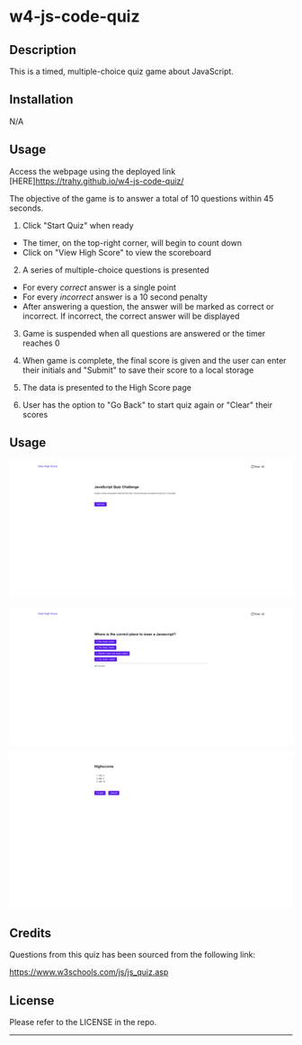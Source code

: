 # w4-js-code-quiz

## Description

This is a timed, multiple-choice quiz game about JavaScript.


## Installation

N/A


## Usage

Access the webpage using the deployed link [HERE]https://trahy.github.io/w4-js-code-quiz/

The objective of the game is to answer a total of 10 questions within 45 seconds.

1. Click "Start Quiz" when ready
* The timer, on the top-right corner, will begin to count down
* Click on "View High Score" to view the scoreboard


2. A series of multiple-choice questions is presented
* For every *correct* answer is a single point
* For every *incorrect* answer is a 10 second penalty
* After answering a question, the answer will be marked as correct or incorrect. If incorrect, the correct answer will be displayed

3. Game is suspended when all questions are answered or the timer reaches 0

4. When game is complete, the final score is given and the user can enter their initials and "Submit" to save their score to a local storage

5. The data is presented to the High Score page

6. User has the option to "Go Back" to start quiz again or "Clear" their scores


## Usage

![screenshot of quiz main page](assets/screencap1.png)

![screenshot of quiz questions](assets/screencap2.png)

![screenshot of high score board](assets/screencap3.png)


## Credits

Questions from this quiz has been sourced from the following link:

https://www.w3schools.com/js/js_quiz.asp


## License

Please refer to the LICENSE in the repo.

---